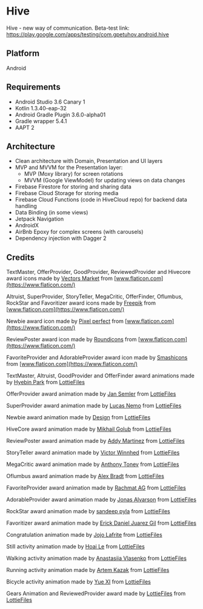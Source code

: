 # Hive
Hive - new way of communication. Beta-test link: https://play.google.com/apps/testing/com.gpetuhov.android.hive

## Platform
Android

## Requirements
* Android Studio 3.6 Canary 1
* Kotlin 1.3.40-eap-32
* Android Gradle Plugin 3.6.0-alpha01
* Gradle wrapper 5.4.1
* AAPT 2

## Architecture
* Clean architecture with Domain, Presentation and UI layers
* MVP and MVVM for the Presentation layer:
    * MVP (Moxy library) for screen rotations
    * MVVM (Google ViewModel) for updating views on data changes
* Firebase Firestore for storing and sharing data
* Firebase Cloud Storage for storing media
* Firebase Cloud Functions (code in HiveCloud repo) for backend data handling
* Data Binding (in some views)
* Jetpack Navigation
* AndroidX
* AirBnb Epoxy for complex screens (with carousels)
* Dependency injection with Dagger 2

## Credits
TextMaster, OfferProvider, GoodProvider, ReviewedProvider and Hivecore award icons made by [Vectors Market](https://www.flaticon.com/authors/vectors-market) from [www.flaticon.com](https://www.flaticon.com/)

Altruist, SuperProvider, StoryTeller, MegaCritic, OfferFinder, Oflumbus, RockStar and Favoritizer award icons made by [Freepik](https://www.freepik.com/) from [www.flaticon.com](https://www.flaticon.com/)

Newbie award icon made by [Pixel perfect](https://www.flaticon.com/authors/pixel-perfect) from [www.flaticon.com](https://www.flaticon.com/)

ReviewPoster award icon made by [Roundicons](https://www.flaticon.com/authors/roundicons) from [www.flaticon.com](https://www.flaticon.com/)

FavoriteProvider and AdorableProvider award icon made by [Smashicons](https://www.flaticon.com/authors/smashicons) from [www.flaticon.com](https://www.flaticon.com/)

TextMaster, Altruist, GoodProvider and OfferFinder award animations made by [Hyebin Park](https://lottiefiles.com/smoothy.co) from [LottieFiles](https://lottiefiles.com/)

OfferProvider award animation made by [Jan Semler](https://lottiefiles.com/user/141) from [LottieFiles](https://lottiefiles.com/)

SuperProvider award animation made by [Lucas Nemo](https://lottiefiles.com/LucasNemo) from [LottieFiles](https://lottiefiles.com/)

Newbie award animation made by [Design](https://lottiefiles.com/designSquadRunner) from [LottieFiles](https://lottiefiles.com/)

HiveCore award animation made by [Mikhail Golub](https://lottiefiles.com/mihail) from [LottieFiles](https://lottiefiles.com/)

ReviewPoster award animation made by [Addy Martinez](https://lottiefiles.com/addymartinez) from [LottieFiles](https://lottiefiles.com/)

StoryTeller award animation made by [Victor Winnhed](https://lottiefiles.com/victorw) from [LottieFiles](https://lottiefiles.com/)

MegaCritic award animation made by [Anthony Tonev](https://lottiefiles.com/Spinne) from [LottieFiles](https://lottiefiles.com/)

Oflumbus award animation made by [Alex Bradt](https://lottiefiles.com/Alexbradt.com) from [LottieFiles](https://lottiefiles.com/)

FavoriteProvider award animation made by [Rachmat AG](https://lottiefiles.com/user/57803) from [LottieFiles](https://lottiefiles.com/)

AdorableProvider award animation made by [Jonas Alvarson](https://lottiefiles.com/jalvarson) from [LottieFiles](https://lottiefiles.com/)

RockStar award animation made by [sandeep pyla](https://lottiefiles.com/user/24960) from [LottieFiles](https://lottiefiles.com/)

Favoritizer award animation made by [Erick Daniel Juarez Gil](https://lottiefiles.com/ErickDanielJuarezGil) from [LottieFiles](https://lottiefiles.com/)

Congratulation animation made by [Jojo Lafrite](https://lottiefiles.com/jojolafrite) from [LottieFiles](https://lottiefiles.com/)

Still activity animation made by [Hoai Le](https://lottiefiles.com/koycatdang) from [LottieFiles](https://lottiefiles.com/)

Walking activity animation made by [Anastasiia Vlasenko](https://lottiefiles.com/libertyink) from [LottieFiles](https://lottiefiles.com/)

Running activity animation made by [Artem Kazak](https://lottiefiles.com/kazzzak) from [LottieFiles](https://lottiefiles.com/)

Bicycle activity animation made by [Yue XI](https://lottiefiles.com/user/1724) from [LottieFiles](https://lottiefiles.com/)

Gears Animation and ReviewedProvider award made by [LottieFiles](https://lottiefiles.com/lottiefiles) from [LottieFiles](https://lottiefiles.com/)